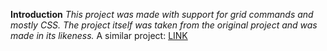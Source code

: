 __Introduction__
_This project was made with support for grid commands and mostly CSS. The project itself was taken from the original project and was made in its likeness._
A similar project: [LINK](https://github.com/bradtraversy/grid-crash)
